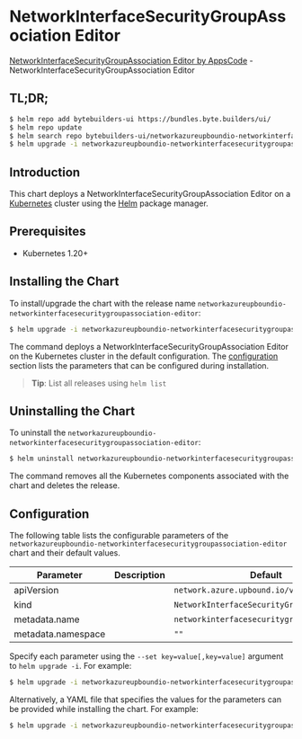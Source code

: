 # NetworkInterfaceSecurityGroupAssociation Editor

[NetworkInterfaceSecurityGroupAssociation Editor by AppsCode](https://byte.builders) - NetworkInterfaceSecurityGroupAssociation Editor

## TL;DR;

```bash
$ helm repo add bytebuilders-ui https://bundles.byte.builders/ui/
$ helm repo update
$ helm search repo bytebuilders-ui/networkazureupboundio-networkinterfacesecuritygroupassociation-editor --version=v0.4.18
$ helm upgrade -i networkazureupboundio-networkinterfacesecuritygroupassociation-editor bytebuilders-ui/networkazureupboundio-networkinterfacesecuritygroupassociation-editor -n default --create-namespace --version=v0.4.18
```

## Introduction

This chart deploys a NetworkInterfaceSecurityGroupAssociation Editor on a [Kubernetes](http://kubernetes.io) cluster using the [Helm](https://helm.sh) package manager.

## Prerequisites

- Kubernetes 1.20+

## Installing the Chart

To install/upgrade the chart with the release name `networkazureupboundio-networkinterfacesecuritygroupassociation-editor`:

```bash
$ helm upgrade -i networkazureupboundio-networkinterfacesecuritygroupassociation-editor bytebuilders-ui/networkazureupboundio-networkinterfacesecuritygroupassociation-editor -n default --create-namespace --version=v0.4.18
```

The command deploys a NetworkInterfaceSecurityGroupAssociation Editor on the Kubernetes cluster in the default configuration. The [configuration](#configuration) section lists the parameters that can be configured during installation.

> **Tip**: List all releases using `helm list`

## Uninstalling the Chart

To uninstall the `networkazureupboundio-networkinterfacesecuritygroupassociation-editor`:

```bash
$ helm uninstall networkazureupboundio-networkinterfacesecuritygroupassociation-editor -n default
```

The command removes all the Kubernetes components associated with the chart and deletes the release.

## Configuration

The following table lists the configurable parameters of the `networkazureupboundio-networkinterfacesecuritygroupassociation-editor` chart and their default values.

|     Parameter      | Description |                        Default                        |
|--------------------|-------------|-------------------------------------------------------|
| apiVersion         |             | <code>network.azure.upbound.io/v1beta1</code>         |
| kind               |             | <code>NetworkInterfaceSecurityGroupAssociation</code> |
| metadata.name      |             | <code>networkinterfacesecuritygroupassociation</code> |
| metadata.namespace |             | <code>""</code>                                       |


Specify each parameter using the `--set key=value[,key=value]` argument to `helm upgrade -i`. For example:

```bash
$ helm upgrade -i networkazureupboundio-networkinterfacesecuritygroupassociation-editor bytebuilders-ui/networkazureupboundio-networkinterfacesecuritygroupassociation-editor -n default --create-namespace --version=v0.4.18 --set apiVersion=network.azure.upbound.io/v1beta1
```

Alternatively, a YAML file that specifies the values for the parameters can be provided while
installing the chart. For example:

```bash
$ helm upgrade -i networkazureupboundio-networkinterfacesecuritygroupassociation-editor bytebuilders-ui/networkazureupboundio-networkinterfacesecuritygroupassociation-editor -n default --create-namespace --version=v0.4.18 --values values.yaml
```
